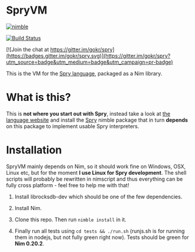 # SpryVM

[![nimble](https://raw.githubusercontent.com/yglukhov/nimble-tag/master/nimble_js.png)](https://github.com/yglukhov/nimble-tag)

[![Build Status](https://travis-ci.org/gokr/spryvm.svg?branch=master)](https://travis-ci.org/gokr/spryvm)

[![Join the chat at https://gitter.im/gokr/spry](https://badges.gitter.im/gokr/spry.svg)](https://gitter.im/gokr/spry?utm_source=badge&utm_medium=badge&utm_campaign=pr-badge)


This is the VM for the [Spry language](http://sprylang.se/), packaged as a Nim library.

# What is this?

This is **not where you start out with Spry**, instead take a look at [the language website](http://sprylang.se) and install the [Spry](http://github.com/gokr/spry) nimble package that in turn **depends** on this package to implement usable Spry interpreters.

# Installation

SpryVM mainly depends on Nim, so it should work fine on Windows, OSX, Linux etc, but
for the moment **I use Linux for Spry development**. The shell scripts will probably be rewritten in nimscript and thus everything can be fully cross platform - feel free to help me with that!

1. Install librocksdb-dev which should be one of the few dependencies.

2. Install Nim.

3. Clone this repo. Then run `nimble install` in it.

4. Finally run all tests using `cd tests && ./run.sh` (runjs.sh is for running them in nodejs, but not fully green right now). Tests should be green for **Nim 0.20.2**.
